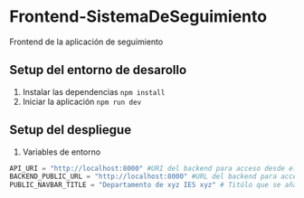 # Frontend-SistemaDeSeguimiento

Frontend de la aplicación de seguimiento

## Setup del entorno de desarollo

1. Instalar las dependencias `npm install`
2. Iniciar la aplicación `npm run dev`

## Setup del despliegue

1. Variables de entorno

```py
API_URI = "http://localhost:8000" #URI del backend para acceso desde el servidor de la app
BACKEND_PUBLIC_URL = "http://localhost:8000" #URL del backend para acceso desde el cliente
PUBLIC_NAVBAR_TITLE = "Departamento de xyz IES xyz" # Titúlo que se añade a la página principal de la aplicación
```
